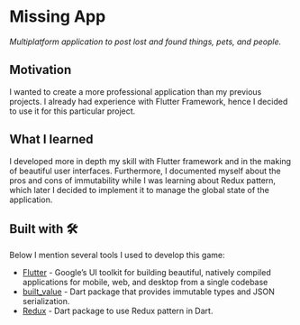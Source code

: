 # Missing App

_Multiplatform application to post lost and found things, pets, and people._

## Motivation

I wanted to create a more professional application than my previous projects. I already had experience with Flutter Framework, hence I decided to use it for this particular project.

## What I learned

I developed more in depth my skill with Flutter framework and in the making of beautiful user interfaces. Furthermore, I documented myself about the pros and cons of immutability while I was learning about Redux pattern, which later I decided to implement it to manage the global state of the application.

## Built with 🛠️

Below I mention several tools I used to develop this game:

* [Flutter](https://flutter.dev/) - Google’s UI toolkit for building beautiful, natively compiled applications for mobile, web, and desktop from a single codebase
* [built_value](https://pub.dev/packages/built_value) - Dart package that provides immutable types and JSON serialization.
* [Redux](https://pub.dev/packages/redux) - Dart package to use Redux pattern in Dart.

